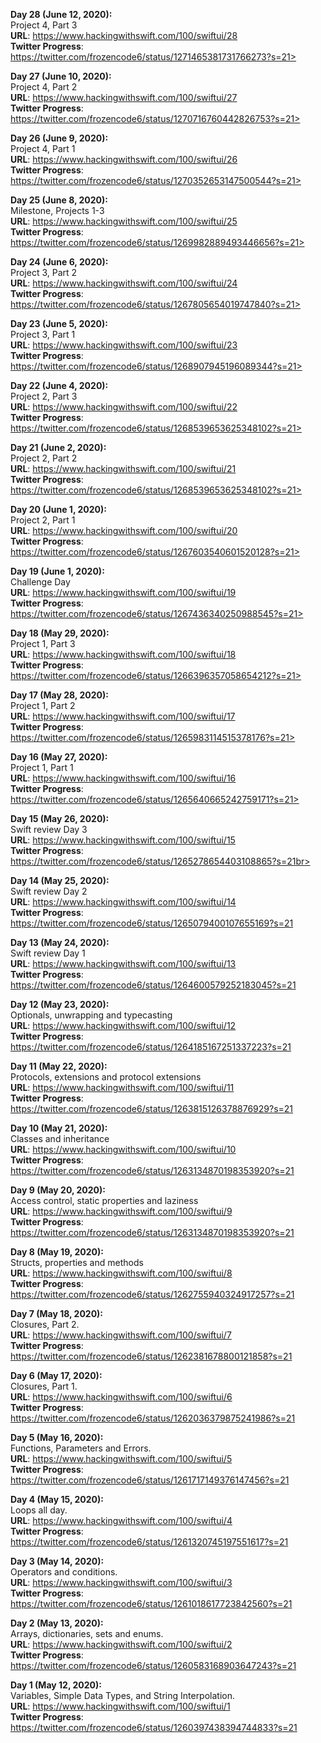 <strong>Day 28 (June 12, 2020):</strong><br> 
Project 4, Part 3<br>
<strong>URL</strong>: https://www.hackingwithswift.com/100/swiftui/28<br>
<strong>Twitter Progress</strong>: https://twitter.com/frozencode6/status/1271465381731766273?s=21>

<strong>Day 27 (June 10, 2020):</strong><br> 
Project 4, Part 2<br>
<strong>URL</strong>: https://www.hackingwithswift.com/100/swiftui/27<br>
<strong>Twitter Progress</strong>: https://twitter.com/frozencode6/status/1270716760442826753?s=21>

<strong>Day 26 (June 9, 2020):</strong><br> 
Project 4, Part 1<br>
<strong>URL</strong>: https://www.hackingwithswift.com/100/swiftui/26<br>
<strong>Twitter Progress</strong>: https://twitter.com/frozencode6/status/1270352653147500544?s=21>

<strong>Day 25 (June 8, 2020):</strong><br> 
Milestone, Projects 1-3<br>
<strong>URL</strong>: https://www.hackingwithswift.com/100/swiftui/25<br>
<strong>Twitter Progress</strong>: https://twitter.com/frozencode6/status/1269982889493446656?s=21>

<strong>Day 24 (June 6, 2020):</strong><br> 
Project 3, Part 2<br>
<strong>URL</strong>: https://www.hackingwithswift.com/100/swiftui/24<br>
<strong>Twitter Progress</strong>: https://twitter.com/frozencode6/status/1267805654019747840?s=21>

<strong>Day 23 (June 5, 2020):</strong><br> 
Project 3, Part 1<br>
<strong>URL</strong>: https://www.hackingwithswift.com/100/swiftui/23<br>
<strong>Twitter Progress</strong>: https://twitter.com/frozencode6/status/1268907945196089344?s=21>

<strong>Day 22 (June 4, 2020):</strong><br> 
Project 2, Part 3<br>
<strong>URL</strong>: https://www.hackingwithswift.com/100/swiftui/22<br>
<strong>Twitter Progress</strong>: https://twitter.com/frozencode6/status/1268539653625348102?s=21>

<strong>Day 21 (June 2, 2020):</strong><br> 
Project 2, Part 2<br>
<strong>URL</strong>: https://www.hackingwithswift.com/100/swiftui/21<br>
<strong>Twitter Progress</strong>: https://twitter.com/frozencode6/status/1268539653625348102?s=21>

<strong>Day 20 (June 1, 2020):</strong><br> 
Project 2, Part 1<br>
<strong>URL</strong>: https://www.hackingwithswift.com/100/swiftui/20<br>
<strong>Twitter Progress</strong>: https://twitter.com/frozencode6/status/1267603540601520128?s=21>

<strong>Day 19 (June 1, 2020):</strong><br> 
Challenge Day<br>
<strong>URL</strong>: https://www.hackingwithswift.com/100/swiftui/19<br>
<strong>Twitter Progress</strong>: https://twitter.com/frozencode6/status/1267436340250988545?s=21>

<strong>Day 18 (May 29, 2020):</strong><br> 
Project 1, Part 3<br>
<strong>URL</strong>: https://www.hackingwithswift.com/100/swiftui/18<br>
<strong>Twitter Progress</strong>: https://twitter.com/frozencode6/status/1266396357058654212?s=21>

<strong>Day 17 (May 28, 2020):</strong><br> 
Project 1, Part 2<br>
<strong>URL</strong>: https://www.hackingwithswift.com/100/swiftui/17<br>
<strong>Twitter Progress</strong>: https://twitter.com/frozencode6/status/1265983114515378176?s=21>

<strong>Day 16 (May 27, 2020):</strong><br> 
Project 1, Part 1<br>
<strong>URL</strong>: https://www.hackingwithswift.com/100/swiftui/16<br>
<strong>Twitter Progress</strong>: https://twitter.com/frozencode6/status/1265640665242759171?s=21>

<strong>Day 15 (May 26, 2020):</strong><br> 
Swift review Day 3<br>
<strong>URL</strong>: https://www.hackingwithswift.com/100/swiftui/15<br>
<strong>Twitter Progress</strong>: https://twitter.com/frozencode6/status/1265278654403108865?s=21br>

<strong>Day 14 (May 25, 2020):</strong><br> 
Swift review Day 2<br>
<strong>URL</strong>: https://www.hackingwithswift.com/100/swiftui/14<br>
<strong>Twitter Progress</strong>: https://twitter.com/frozencode6/status/1265079400107655169?s=21<br>

<strong>Day 13 (May 24, 2020):</strong><br> 
Swift review Day 1<br>
<strong>URL</strong>: https://www.hackingwithswift.com/100/swiftui/13<br>
<strong>Twitter Progress</strong>: https://twitter.com/frozencode6/status/1264600579252183045?s=21<br>

<strong>Day 12 (May 23, 2020):</strong><br> 
Optionals, unwrapping and typecasting<br>
<strong>URL</strong>: https://www.hackingwithswift.com/100/swiftui/12<br>
<strong>Twitter Progress</strong>: https://twitter.com/frozencode6/status/1264185167251337223?s=21<br>

<strong>Day 11 (May 22, 2020):</strong><br> 
Protocols, extensions and protocol extensions<br>
<strong>URL</strong>: https://www.hackingwithswift.com/100/swiftui/11<br>
<strong>Twitter Progress</strong>: https://twitter.com/frozencode6/status/1263815126378876929?s=21<br>

<strong>Day 10 (May 21, 2020):</strong><br> 
Classes and inheritance<br>
<strong>URL</strong>: https://www.hackingwithswift.com/100/swiftui/10<br>
<strong>Twitter Progress</strong>: https://twitter.com/frozencode6/status/1263134870198353920?s=21<br>

<strong>Day 9 (May 20, 2020):</strong><br> 
Access control, static properties and laziness<br>
<strong>URL</strong>: https://www.hackingwithswift.com/100/swiftui/9<br>
<strong>Twitter Progress</strong>: https://twitter.com/frozencode6/status/1263134870198353920?s=21<br>

<strong>Day 8 (May 19, 2020):</strong><br> 
Structs, properties and methods<br>
<strong>URL</strong>: https://www.hackingwithswift.com/100/swiftui/8<br>
<strong>Twitter Progress</strong>: https://twitter.com/frozencode6/status/1262755940324917257?s=21<br>

<strong>Day 7 (May 18, 2020):</strong><br> 
Closures, Part 2.<br>
<strong>URL</strong>: https://www.hackingwithswift.com/100/swiftui/7<br>
<strong>Twitter Progress</strong>: https://twitter.com/frozencode6/status/1262381678800121858?s=21<br>

<strong>Day 6 (May 17, 2020):</strong><br> 
Closures, Part 1.<br>
<strong>URL</strong>: https://www.hackingwithswift.com/100/swiftui/6<br>
<strong>Twitter Progress</strong>: https://twitter.com/frozencode6/status/1262036379875241986?s=21<br>

<strong>Day 5 (May 16, 2020):</strong><br> 
Functions, Parameters and Errors.<br>
<strong>URL</strong>: https://www.hackingwithswift.com/100/swiftui/5<br>
<strong>Twitter Progress</strong>: https://twitter.com/frozencode6/status/1261717149376147456?s=21<br>

<strong>Day 4 (May 15, 2020):</strong><br> 
Loops all day.<br>
<strong>URL</strong>: https://www.hackingwithswift.com/100/swiftui/4<br>
<strong>Twitter Progress</strong>: https://twitter.com/frozencode6/status/1261320745197551617?s=21<br>

<strong>Day 3 (May 14, 2020):</strong><br> 
Operators and conditions.<br>
<strong>URL</strong>: https://www.hackingwithswift.com/100/swiftui/3<br>
<strong>Twitter Progress</strong>: https://twitter.com/frozencode6/status/1261018617723842560?s=21<br>

<strong>Day 2 (May 13, 2020):</strong><br> 
Arrays, dictionaries, sets and enums.<br>
<strong>URL</strong>: https://www.hackingwithswift.com/100/swiftui/2<br>
<strong>Twitter Progress</strong>: https://twitter.com/frozencode6/status/1260583168903647243?s=21<br>

<strong>Day 1 (May 12, 2020):</strong><br> 
Variables, Simple Data Types, and String Interpolation.<br>
<strong>URL</strong>: https://www.hackingwithswift.com/100/swiftui/1<br>
<strong>Twitter Progress</strong>: https://twitter.com/frozencode6/status/1260397438394744833?s=21<br>
